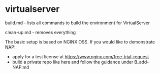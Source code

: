 # virtualserver
build.md - lists all commands to build the environment for VirtualServer

clean-up.md - removes everything

The basic setup is based on NGINX OSS. If you would like to demonstrate NAP:
- apply for a test license at https://www.nginx.com/free-trial-request
- build a private repo like here and follow the guidance under B_add-NAP.md

